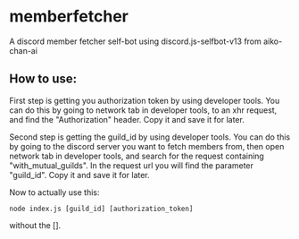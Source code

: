 # memberfetcher
A discord member fetcher self-bot using discord.js-selfbot-v13 from aiko-chan-ai

## How to use:

First step is getting you authorization token by using developer tools.
You can do this by going to network tab in developer tools, to an xhr request, and find the "Authorization" header. Copy it and save it for later.

Second step is getting the guild_id by using developer tools.
You can do this by going to the discord server you want to fetch members from, then open network tab in developer tools, and search for the request containing "with_mutual_guilds". In the request url you will find the parameter "guild_id". Copy it and save it for later.

Now to actually use this:

` node index.js [guild_id] [authorization_token] `

without the [].